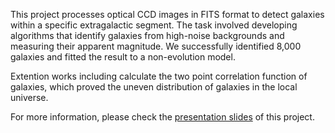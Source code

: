This project processes optical CCD images in FITS format to detect galaxies within a specific extragalactic segment. The task involved developing algorithms that identify galaxies from high-noise backgrounds and measuring their apparent magnitude. We successfully identified 8,000 galaxies and fitted the result to a non-evolution model.

Extention works including calculate the two point correlation function of galaxies, which proved the uneven distribution of galaxies in the local universe.

For more information, please check the [presentation slides](https://github.com/ZZZiyao/Year-3-Lab-cycle-1-Astronomical-image-processing/blob/main/Lab1_astroimage.pptx) of this project.
